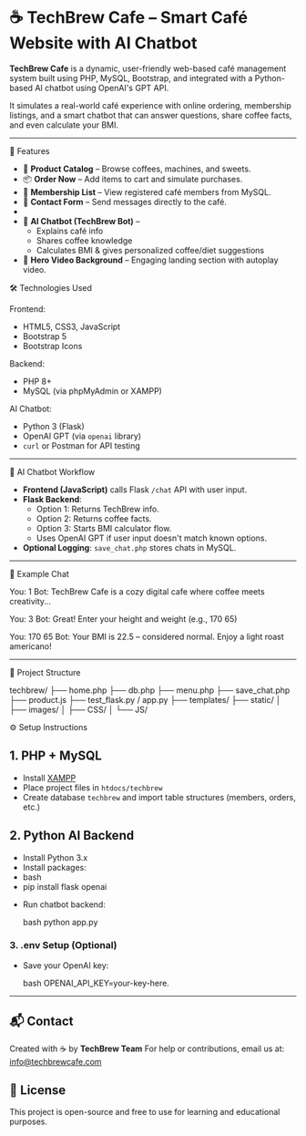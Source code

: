 
# ☕ TechBrew Cafe – Smart Café Website with AI Chatbot

**TechBrew Cafe** is a dynamic, user-friendly web-based café management system built using PHP, MySQL, Bootstrap, and integrated with a Python-based AI chatbot using OpenAI's GPT API.

It simulates a real-world café experience with online ordering, membership listings, and a smart chatbot that can answer questions, share coffee facts, and even calculate your BMI.

---

 🚀 Features

- 🛒 **Product Catalog** – Browse coffees, machines, and sweets.
- 📦 **Order Now** – Add items to cart and simulate purchases.
- 👥 **Membership List** – View registered café members from MySQL.
- 📧 **Contact Form** – Send messages directly to the café.
- 
- 🤖 **AI Chatbot (TechBrew Bot)** – 
  - Explains café info
  - Shares coffee knowledge
  - Calculates BMI & gives personalized coffee/diet suggestions
- 🎥 **Hero Video Background** – Engaging landing section with autoplay video.



🛠 Technologies Used

 Frontend:
- HTML5, CSS3, JavaScript
- Bootstrap 5
- Bootstrap Icons

Backend:
- PHP 8+
- MySQL (via phpMyAdmin or XAMPP)

 AI Chatbot:
- Python 3 (Flask)
- OpenAI GPT (via `openai` library)
- `curl` or Postman for API testing

---

🧠 AI Chatbot Workflow

- **Frontend (JavaScript)** calls Flask `/chat` API with user input.
- **Flask Backend**:
  - Option 1: Returns TechBrew info.
  - Option 2: Returns coffee facts.
  - Option 3: Starts BMI calculator flow.
  - Uses OpenAI GPT if user input doesn't match known options.
- **Optional Logging**: `save_chat.php` stores chats in MySQL.

---

 💬 Example Chat



You: 1
Bot: TechBrew Cafe is a cozy digital cafe where coffee meets creativity...

You: 3
Bot: Great! Enter your height and weight (e.g., 170 65)

You: 170 65
Bot: Your BMI is 22.5 – considered normal. Enjoy a light roast americano!



---
📂 Project Structure



techbrew/
├── home.php
├── db.php
├── menu.php
├── save\_chat.php
├── product.js
├── test\_flask.py / app.py
├── templates/
├── static/
│   ├── images/
│   ├── CSS/
│   └── JS/


 ⚙ Setup Instructions

 ## 1. PHP + MySQL
- Install [XAMPP](https://www.apachefriends.org/index.html)
- Place project files in `htdocs/techbrew`
- Create database `techbrew` and import table structures (members, orders, etc.)

  
 ## 2. Python AI Backend
- Install Python 3.x
- Install packages:
- bash
- pip install flask openai

* Run chatbot backend:

  bash
  python app.py
  

### 3. .env Setup (Optional)

* Save your OpenAI key:

  bash
  OPENAI_API_KEY=your-key-here.
---

## 📬 Contact

Created with ☕ by **TechBrew Team**
For help or contributions, email us at: [info@techbrewcafe.com](mailto:info@techbrewcafe.com)

## 📝 License

This project is open-source and free to use for learning and educational purposes.

```
